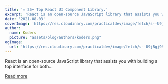 ```yaml
---
title: '⚛️ 25+ Top React UI Component Library.'
excerpt: 'React is an open-source JavaScript library that assists you with building a top interface for both...'
date: '2021-08-03'
coverImage: 'https://res.cloudinary.com/practicaldev/image/fetch/s--U9jBgj9S--/c_imagga_scale,f_auto,fl_progressive,h_420,q_auto,w_1000/https://dev-to-uploads.s3.amazonaws.com/uploads/articles/y5u5cclfo7uz9rbgg4gr.png'
author:
  name: Koders
  picture: "assets/blog/authors/koders.png"
ogImage:
  url: 'https://res.cloudinary.com/practicaldev/image/fetch/s--U9jBgj9S--/c_imagga_scale,f_auto,fl_progressive,h_420,q_auto,w_1000/https://dev-to-uploads.s3.amazonaws.com/uploads/articles/y5u5cclfo7uz9rbgg4gr.png'
---
```


React is an open-source JavaScript library that assists you with building a top interface for both...

[Read more](https://dev.to/chetan_atrawalkar/25-top-react-ui-component-library-1m68)
